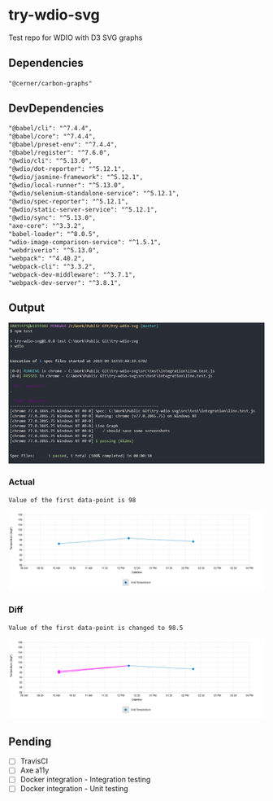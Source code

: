 # try-wdio-svg

Test repo for WDIO with D3 SVG graphs

## Dependencies

`"@cerner/carbon-graphs"`

## DevDependencies

```
"@babel/cli": "^7.4.4",
"@babel/core": "^7.4.4",
"@babel/preset-env": "^7.4.4",
"@babel/register": "^7.6.0",
"@wdio/cli": "^5.13.0",
"@wdio/dot-reporter": "^5.12.1",
"@wdio/jasmine-framework": "^5.12.1",
"@wdio/local-runner": "^5.13.0",
"@wdio/selenium-standalone-service": "^5.12.1",
"@wdio/spec-reporter": "^5.12.1",
"@wdio/static-server-service": "^5.12.1",
"@wdio/sync": "^5.13.0",
"axe-core": "^3.3.2",
"babel-loader": "^8.0.5",
"wdio-image-comparison-service": "^1.5.1",
"webdriverio": "^5.13.0",
"webpack": "^4.40.2",
"webpack-cli": "^3.3.2",
"webpack-dev-middleware": "^3.7.1",
"webpack-dev-server": "^3.8.1",
```

## Output

![Example](./assets/example.png "Example")

### Actual

`Value of the first data-point is 98`

![Actual](./assets/screenshots/actual/desktop_chrome/.carbon-graph-container--1280x800.png "Actual")

### Diff

`Value of the first data-point is changed to 98.5`

![Diff](./assets/screenshots/diff/desktop_chrome/.carbon-graph-container--1280x800.png "Diff")

## Pending

-   [ ] TravisCI
-   [ ] Axe a11y
-   [ ] Docker integration - Integration testing
-   [ ] Docker integration - Unit testing
